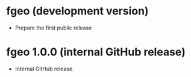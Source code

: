 # fgeo (development version)

* Prepare the first public release

# fgeo 1.0.0 (internal GitHub release)

* Internal GitHub release.
